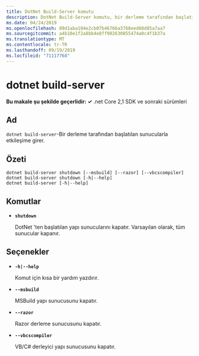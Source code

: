 ```yaml
---
title: DotNet Build-Server komutu
description: DotNet Build-Server komutu, bir derleme tarafından başlatılan sunucularla etkileşime girer.
ms.date: 04/24/2019
ms.openlocfilehash: 89d1aba104e2cb07b46766a3768eed68d85a7aa7
ms.sourcegitcommit: a4b10e1f2a8bb4e8ff902630855474a0c4f1b37a
ms.translationtype: MT
ms.contentlocale: tr-TR
ms.lasthandoff: 09/19/2019
ms.locfileid: "71117768"
---
```

# <a name="dotnet-build-server"></a>dotnet build-server

**Bu makale şu şekilde geçerlidir: ✓** .net Core 2,1 SDK ve sonraki sürümleri

<!-- todo: uncomment when all CLI commands are reviewed
[!INCLUDE [topic-appliesto-net-core-21plus](../../../includes/topic-appliesto-net-core-21plus.md)]
-->

## <a name="name"></a>Ad

`dotnet build-server`-Bir derleme tarafından başlatılan sunucularla etkileşime girer.

## <a name="synopsis"></a>Özeti

```dotnetcli
dotnet build-server shutdown [--msbuild] [--razor] [--vbcscompiler]
dotnet build-server shutdown [-h|--help]
dotnet build-server [-h|--help]
```

## <a name="commands"></a>Komutlar

* **`shutdown`**

  DotNet 'ten başlatılan yapı sunucularını kapatır. Varsayılan olarak, tüm sunucular kapanır.

## <a name="options"></a>Seçenekler

* **`-h|--help`**

  Komut için kısa bir yardım yazdırır.

* **`--msbuild`**

  MSBuild yapı sunucusunu kapatır.

* **`--razor`**

  Razor derleme sunucusunu kapatır.

* **`--vbcscompiler`**

  VB/C# derleyici yapı sunucusunu kapatır.
